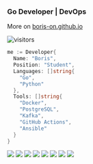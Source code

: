 ###  Go Developer | DevOps
More on [boris-on.github.io](https://boris-on.github.io)

![visitors](https://visitor-badge.laobi.icu/badge?page_id=boris-on/boris-on)

```go
me := Developer{
  Name: "Boris",
  Position: "Student",
  Languages: []string{
    "Go",
    "Python"
  },
  Tools: []string{
    "Docker",
    "PostgreSQL",
    "Kafka",
    "GitHub Actions", 
    "Ansible"
  }
}
```

![](https://img.shields.io/badge/OS-Debian-informational=?style=for-the-badge&logo=debian&logoColor=white&color=black)
![](https://img.shields.io/badge/OS-KaiOS-informational=?style=for-the-badge&logo=kaios&logoColor=white&color=black)
![](https://img.shields.io/badge/Code-Go-informational=?style=for-the-badge&logo=go&logoColor=white&color=black)
![](https://img.shields.io/badge/Code-Python-informational=?style=for-the-badge&logo=python&logoColor=white&color=black)
![](https://img.shields.io/badge/Shell-Bash-informational?style=for-the-badge&logo=gnu-bash&logoColor=white&color=black)
![](https://img.shields.io/badge/Tools-PostgreSQL-informational?style=for-the-badge&logo=postgresql&logoColor=white&color=black)
![](https://img.shields.io/badge/Tools-Docker-informational?style=for-the-badge&logo=docker&logoColor=white&color=black)
![](https://img.shields.io/badge/Tools-Kafka-informational?style=for-the-badge&logo=apachekafka&logoColor=white&color=black)
